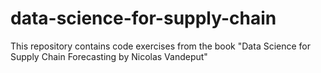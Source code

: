 # data-science-for-supply-chain
This repository contains code exercises from the book "Data Science for Supply Chain Forecasting by Nicolas Vandeput"
